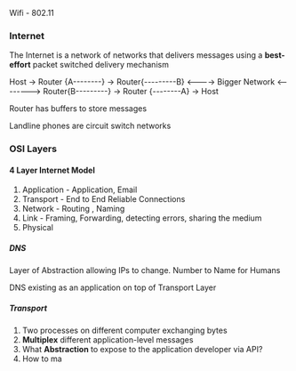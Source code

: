 Wifi - 802.11

### Internet
The Internet is a network of networks that delivers messages using a **best-effort** packet switched delivery mechanism

Host -> Router {A--------} -> Router{---------B} <----> Bigger Network <--------> Router{B---------} -> Router {--------A} -> Host

Router has buffers to store messages

Landline phones are circuit switch networks

### OSI Layers

#### 4 Layer Internet Model
1. Application - Application, Email
2. Transport - End to End Reliable Connections
3. Network - Routing , Naming
4. Link - Framing, Forwarding, detecting errors, sharing the medium
5. Physical

##### DNS
Layer of Abstraction allowing IPs to change. Number to Name for Humans

DNS existing as an application on top of Transport Layer

##### Transport
1. Two processes on different computer exchanging bytes
2. **Multiplex** different application-level messages
3. What **Abstraction** to expose to the application developer via API?
4. How to ma